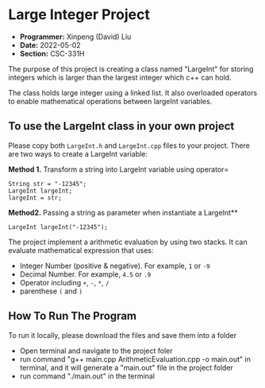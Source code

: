 # Large Integer Project

- **Programmer:** Xinpeng (David) Liu
- **Date:** 2022-05-02
- **Section:** CSC-331H

The purpose of this project is creating a class named "LargeInt" for storing integers which is larger than the largest integer which c++ can hold.

The class holds large integer using a linked list. It also overloaded operators to enable mathematical operations between largeInt variables.

## To use the LargeInt class in your own project
Please copy both `LargeInt.h` and `LargeInt.cpp` files to your project.
There are two ways to create a LargeInt variable:

**Method 1.** Transform a string into LargeInt variable using operator=
```
String str = "-12345";
LargeInt largeInt;
largeInt = str;
```

**Method2.** Passing a string as parameter when instantiate a LargeInt**
```
LargeInt largeInt("-12345");
```


The project implement a arithmetic evaluation by using two stacks. It can evaluate mathematical expression that uses:
- Integer Number (positive & negative). For example, `1` or `-9`
- Decimal Number. For example, `4.5` or `.9`
- Operator including `+`, `-`, `*`, `/`
- parenthese `(` and `)` 

## How To Run The Program
To run it locally, please download the files and save them into a folder
- Open terminal and navigate to the project foler
- run command "g++ main.cpp ArithmeticEvaluation.cpp -o main.out" in terminal, and it will generate a "main.out" file in the project folder
- run command "./main.out" in the terminal








